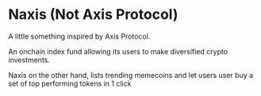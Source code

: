 # Naxis (Not Axis Protocol)

A little something inspired by Axis Protocol.

An onchain index fund allowing its users to make diversified crypto investments.

Naxis on the other hand, lists trending memecoins and let users user buy a set of top performing tokens in 1 click
